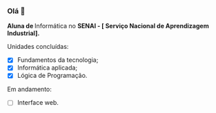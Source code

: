 ### Olá 👋

<b>Aluna de </b> Informática no <b>SENAI - [ Serviço Nacional de Aprendizagem Industrial].</b>

</b>Unidades concluídas:</b>
   - [x] Fundamentos da tecnologia;
   - [x] Informática aplicada;
   - [x] Lógica de Programação.
  
</b>Em andamento:</b>
- [ ] Interface web.

